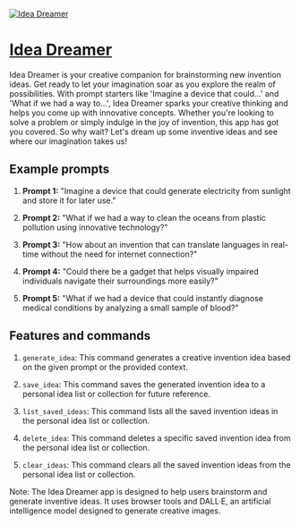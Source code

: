 [![Idea Dreamer](https://files.oaiusercontent.com/file-ORdVCEuzTFfe3eIqvw2aA2D1?se=2123-10-19T16%3A27%3A15Z&sp=r&sv=2021-08-06&sr=b&rscc=max-age%3D31536000%2C%20immutable&rscd=attachment%3B%20filename%3Dcf28ec5b-f6f8-4a2e-b806-25a407dffcec.png&sig=i/%2B3Y9Yyotm4Ix4s1ELo8G4I7pU61G8NUyXKqB/UfZU%3D)](https://chat.openai.com/g/g-w1rWolmUa-idea-dreamer)

# [Idea Dreamer](https://chat.openai.com/g/g-w1rWolmUa-idea-dreamer)

Idea Dreamer is your creative companion for brainstorming new invention ideas. Get ready to let your imagination soar as you explore the realm of possibilities. With prompt starters like 'Imagine a device that could...' and 'What if we had a way to...', Idea Dreamer sparks your creative thinking and helps you come up with innovative concepts. Whether you're looking to solve a problem or simply indulge in the joy of invention, this app has got you covered. So why wait? Let's dream up some inventive ideas and see where our imagination takes us!

## Example prompts

1. **Prompt 1:** "Imagine a device that could generate electricity from sunlight and store it for later use."

2. **Prompt 2:** "What if we had a way to clean the oceans from plastic pollution using innovative technology?"

3. **Prompt 3:** "How about an invention that can translate languages in real-time without the need for internet connection?"

4. **Prompt 4:** "Could there be a gadget that helps visually impaired individuals navigate their surroundings more easily?"

5. **Prompt 5:** "What if we had a device that could instantly diagnose medical conditions by analyzing a small sample of blood?"

## Features and commands

1. `generate_idea`: This command generates a creative invention idea based on the given prompt or the provided context.

2. `save_idea`: This command saves the generated invention idea to a personal idea list or collection for future reference.

3. `list_saved_ideas`: This command lists all the saved invention ideas in the personal idea list or collection.

4. `delete_idea`: This command deletes a specific saved invention idea from the personal idea list or collection.

5. `clear_ideas`: This command clears all the saved invention ideas from the personal idea list or collection.

Note: The Idea Dreamer app is designed to help users brainstorm and generate inventive ideas. It uses browser tools and DALL·E, an artificial intelligence model designed to generate creative images.